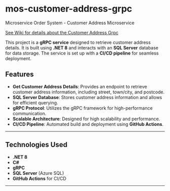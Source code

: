 # mos-customer-address-grpc
Microservice Order System - Customer Address Microservice

[See Wiki for details about the Customer Address Grpc](https://github.com/HammerheadShark666/mos-customer-address-grpc/wiki)

This project is a **gRPC service** designed to retrieve customer address details. It is built using **.NET 8** and interacts with an **SQL Server** database for data storage. The service is set up with a **CI/CD pipeline** for seamless deployment.

## Features

- **Get Customer Address Details**: Provides an endpoint to retrieve customer address information, including street, town/city, and postcode.
- **SQL Server Database**: Stores customer address information and allows for efficient querying.
- **gRPC Protocol**: Utilizes the gRPC framework for high-performance communication.
- **Scalable Architecture**: Designed for high scalability and performance.
- **CI/CD Pipeline**: Automated build and deployment using **GitHub Actions**.

---

## Technologies Used

- **.NET 8**
- **C#**
- **gRPC**
- **SQL Server** (Azure SQL)
- **GitHub Actions** for CI/CD

---
